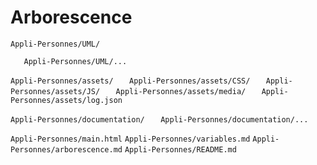 # Arborescence
`Appli-Personnes/UML/`

`   Appli-Personnes/UML/...`

`Appli-Personnes/assets/`
`   Appli-Personnes/assets/CSS/`
`   Appli-Personnes/assets/JS/`
`   Appli-Personnes/assets/media/`
`   Appli-Personnes/assets/log.json`

`Appli-Personnes/documentation/`
`   Appli-Personnes/documentation/...`

`Appli-Personnes/main.html`
`Appli-Personnes/variables.md`
`Appli-Personnes/arborescence.md`
`Appli-Personnes/README.md`


